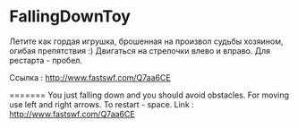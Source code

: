 FallingDownToy
=======

Летите как гордая игрушка, брошенная на произвол судьбы хозяином, огибая препятствия :)
Двигаться на стрелочки влево и вправо.
Для рестарта - пробел.

Ссылка : http://www.fastswf.com/Q7aa6CE
	
=======
You just falling down and you should avoid obstacles.
For moving use left and right arrows.
To restart - space.
Link : http://www.fastswf.com/Q7aa6CE
	
